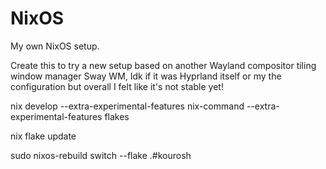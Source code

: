 # NixOS

My own NixOS setup.

Create this to try a new setup based on another Wayland compositor tiling window manager Sway WM, Idk if it was Hyprland itself or my the configuration but overall I felt like it's not stable yet! 

nix develop --extra-experimental-features nix-command --extra-experimental-features flakes


nix flake update


sudo nixos-rebuild switch --flake .#kourosh